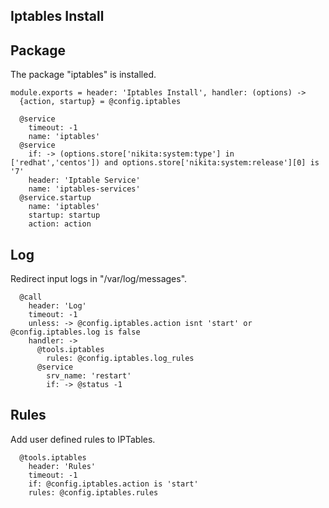
## Iptables Install

## Package

The package "iptables" is installed.

    module.exports = header: 'Iptables Install', handler: (options) ->
      {action, startup} = @config.iptables
      
      @service
        timeout: -1
        name: 'iptables'
      @service 
        if: -> (options.store['nikita:system:type'] in ['redhat','centos']) and options.store['nikita:system:release'][0] is '7'
        header: 'Iptable Service'
        name: 'iptables-services'
      @service.startup
        name: 'iptables'
        startup: startup
        action: action

## Log

Redirect input logs in "/var/log/messages".

      @call
        header: 'Log'
        timeout: -1
        unless: -> @config.iptables.action isnt 'start' or @config.iptables.log is false
        handler: ->
          @tools.iptables
            rules: @config.iptables.log_rules
          @service
            srv_name: 'restart'
            if: -> @status -1

## Rules

Add user defined rules to IPTables.

      @tools.iptables
        header: 'Rules'
        timeout: -1
        if: @config.iptables.action is 'start'
        rules: @config.iptables.rules

